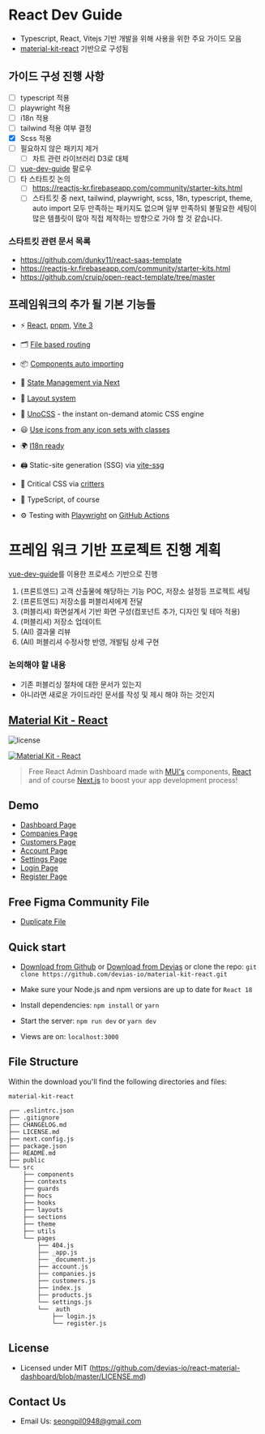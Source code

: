 # React Dev Guide
- Typescript, React, Vitejs 기반 개발을 위해 사용을 위한 주요 가이드 모음
- [material-kit-react](https://github.com/devias-io/material-kit-react) 기반으로 구성됨

## 가이드 구성 진행 사항
- [ ] typescript 적용
- [ ] playwright 적용
- [ ] i18n 적용
- [ ] tailwind 적용 여부 결정
- [x] Scss 적용
- [ ] 필요하지 않은 패키지 제거
  - [ ] 차트 관련 라이브러리 D3로 대체
- [ ] [vue-dev-guide](https://github.com/socketbear/vue-dev-guide) 팔로우
- [ ] 타 스타트킷 논의
  - [ ] https://reactjs-kr.firebaseapp.com/community/starter-kits.html
  - [ ] 스타트킷 중 next, tailwind, playwright, scss, 18n, typescript, theme, auto import 모두 만족하는 패키지도 없으며
  일부 만족하되 불필요한 세팅이 많은 템플릿이 많아 직접 제작하는 방향으로 가야 할 것 같습니다.

### 스타트킷 관련 문서 목록
- https://github.com/dunky11/react-saas-template
- https://reactjs-kr.firebaseapp.com/community/starter-kits.html
- https://github.com/cruip/open-react-template/tree/master

## 프레임워크의 추가 될 기본 기능들

- ⚡️ [React](https://react.dev/), [pnpm](https://pnpm.io/), [Vite 3](https://github.com/vitejs/vite)

- 🗂 [File based routing](./src/pages)

- 📦 [Components auto importing](./src/components)

- 🍍 [State Management via Next](https://nextjs.org/docs/getting-started/installation)

- 📑 [Layout system](./src/layouts)

<!-- - 📲 [PWA](https://github.com/antfu/vite-plugin-pwa) -->

- 🎨 [UnoCSS](https://github.com/antfu/unocss) - the instant on-demand atomic CSS engine

- 😃 [Use icons from any icon sets with classes](https://github.com/antfu/unocss/tree/main/packages/preset-icons)

- 🌍 [I18n ready](./locales)

<!-- - 🗒 [Markdown Support](https://github.com/antfu/vite-plugin-vue-markdown) -->

<!-- - 📥 [APIs auto importing](https://github.com/antfu/unplugin-auto-import) - use Composition API and others directly -->

- 🖨 Static-site generation (SSG) via [vite-ssg](https://github.com/antfu/vite-ssg)

- 🦔 Critical CSS via [critters](https://github.com/GoogleChromeLabs/critters)

- 🦾 TypeScript, of course

- ⚙️ Testing with [Playwright](https://playwright.dev/) on [GitHub Actions](https://github.com/features/actions)

# 프레임 워크 기반 프로젝트 진행 계획
[vue-dev-guide](https://github.com/socketbear/vue-dev-guide)를 이용한 프로세스 기반으로 진행
1. (프론트엔드) 고객 산출물에 해당하는 기능 POC, 저장소 설정등 프로젝트 세팅
2. (프론트엔드) 저장소를 퍼블리셔에게 전달
3. (퍼블리셔)  화면설계서 기반 화면 구성(컴포넌트 추가, 디자인 및 테마 적용)
4. (퍼블리셔)  저장소 업데이트
5. (All)    결과물 리뷰
6. (All) 	퍼블리셔 수정사항 반영, 개발팀 상세 구현

### 논의해야 할 내용
- 기존 퍼블리싱 절차에 대한 문서가 있는지
- 아니라면 새로운 가이드라인 문서를 작성 및 제시 해야 하는 것인지


## [Material Kit - React](https://material-kit-react.devias.io/)

![license](https://img.shields.io/badge/license-MIT-blue.svg)

[![Material Kit - React](https://github.com/devias-io/material-kit-react/blob/main/public/assets/thumbnail.png)](https://material-kit-react.devias.io/)

> Free React Admin Dashboard made with [MUI's](https://mui.com/?ref=devias-io)
> components, [React](https://reactjs.org/?ref=devias-io) and of
> course [Next.js](https://github.com/vercel/next.js/?ref=devias-io) to boost your app development
> process!

## Demo

- [Dashboard Page](https://material-kit-react.devias.io)
- [Companies Page](https://material-kit-react.devias.io/companies)
- [Customers Page](https://material-kit-react.devias.io/customers)
- [Account Page](https://material-kit-react.devias.io/account)
- [Settings Page](https://material-kit-react.devias.io/settings)
- [Login Page](https://material-kit-react.devias.io/auth/login)
- [Register Page](https://material-kit-react.devias.io/auth/register)

## Free Figma Community File

- [Duplicate File](https://www.figma.com/community/file/1039837897183395483/Devias-Dashboard-Design-Library-Kit)

## Quick start
- [Download from Github](https://github.com/devias-io/material-kit-react/archive/master.zip)
  or [Download from Devias](https://devias.io/products/material-kit-react) or clone the
  repo: `git clone https://github.com/devias-io/material-kit-react.git`

- Make sure your Node.js and npm versions are up to date for `React 18`

- Install dependencies: `npm install` or `yarn`

- Start the server: `npm run dev` or `yarn dev`

- Views are on: `localhost:3000`

## File Structure

Within the download you'll find the following directories and files:

```
material-kit-react

┌── .eslintrc.json
├── .gitignore
├── CHANGELOG.md
├── LICENSE.md
├── next.config.js
├── package.json
├── README.md
├── public
└── src
	├── components
	├── contexts
	├── guards
	├── hocs
	├── hooks
	├── layouts
	├── sections
	├── theme
	├── utils
	└── pages
		├── 404.js
		├── _app.js
		├── _document.js
		├── account.js
		├── companies.js
		├── customers.js
		├── index.js
		├── products.js
		└── settings.js
		└──  auth
			├── login.js
			└── register.js
```

## License
- Licensed under MIT (https://github.com/devias-io/react-material-dashboard/blob/master/LICENSE.md)

## Contact Us

- Email Us: seongpil0948@gmail.com
